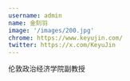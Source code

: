 ```yaml
---
username: admin
name: 金刻羽
image: '/images/200.jpg'
chrome: https://www.keyujin.com/
twitter: https://x.com/KeyuJin
---
```

伦敦政治经济学院副教授
